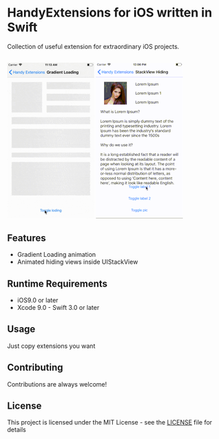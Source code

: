 # HandyExtensions for iOS written in Swift

Collection of useful extension for extraordinary iOS projects. 

## []()
![alt tag](https://github.com/chanonly123/HandyExtensionsiOS/blob/master/grad_demo.gif)
![alt tag](https://github.com/chanonly123/HandyExtensionsiOS/blob/master/stack_demo.gif)

## Features
- Gradient Loading animation
- Animated hiding views inside UIStackView 

## Runtime Requirements

- iOS9.0 or later
- Xcode 9.0 - Swift 3.0 or later

## Usage

Just copy extensions you want

## Contributing

Contributions are always welcome!

## License

This project is licensed under the MIT License - see the [LICENSE](LICENSE) file for details

